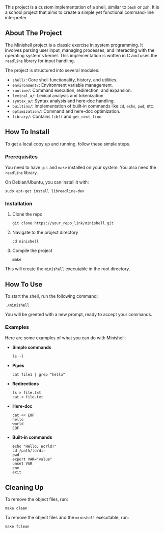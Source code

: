 This project is a custom implementation of a shell, similar to `bash` or `zsh`. It is a school project that aims to create a simple yet functional command-line interpreter.

## About The Project

The Minishell project is a classic exercise in system programming. It involves parsing user input, managing processes, and interacting with the operating system's kernel. This implementation is written in C and uses the `readline` library for input handling.

The project is structured into several modules:

-   `shell/`: Core shell functionality, history, and utilities.
-   `environment/`: Environment variable management.
-   `runtime/`: Command execution, redirection, and expansion.
-   `lexical_a/`: Lexical analysis and tokenization.
-   `syntax_a/`: Syntax analysis and here-doc handling.
-   `builtins/`: Implementation of built-in commands like `cd`, `echo`, `pwd`, etc.
-   `optimization/`: Command and here-doc optimization.
-   `library/`: Contains `libft` and `get_next_line`.

## How To Install

To get a local copy up and running, follow these simple steps.

### Prerequisites

You need to have `git` and `make` installed on your system. You also need the `readline` library.

On Debian/Ubuntu, you can install it with:
```cli
sudo apt-get install libreadline-dev
```

### Installation

1.  Clone the repo
    ```cli
    git clone https://your_repo_link/minishell.git
    ```
2.  Navigate to the project directory
    ```cli
    cd minishell
    ```
3.  Compile the project
    ```cli
    make
    ```

This will create the `minishell` executable in the root directory.

## How To Use

To start the shell, run the following command:

```cli
./minishell
```

You will be greeted with a new prompt, ready to accept your commands.

### Examples

Here are some examples of what you can do with Minishell:

-   **Simple commands**
    ```cli
    ls -l
    ```

-   **Pipes**
    ```cli
    cat file1 | grep "hello"
    ```

-   **Redirections**
    ```cli
    ls > file.txt
    cat < file.txt
    ```

-   **Here-doc**
    ```cli
    cat << EOF
    hello
    world
    EOF
    ```

-   **Built-in commands**
    ```cli
    echo "Hello, World!"
    cd /path/to/dir
    pwd
    export VAR="value"
    unset VAR
    env
    exit
    ```

## Cleaning Up

To remove the object files, run:
```cli
make clean
```

To remove the object files and the `minishell` executable, run:
```cli
make fclean
``` 
